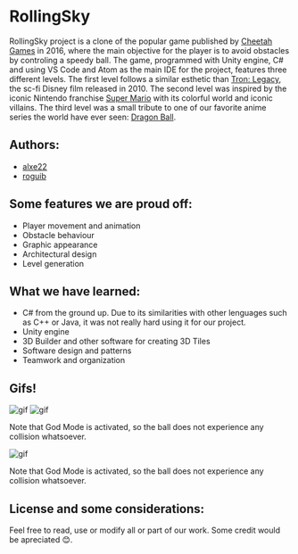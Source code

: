 # RollingSky

RollingSky project is a clone of the popular game published by [Cheetah Games](https://cheetahgames.cmcm.com/) in 2016, where the main objective for the player is to avoid obstacles by controling a speedy ball. The game, programmed with Unity engine, C# and using VS Code and Atom as the main IDE for the project, features three different levels. The first level follows a similar esthetic than [Tron: Legacy](https://ca.wikipedia.org/wiki/Tron:_Legacy), the sc-fi Disney film released in 2010. The second level was inspired by the iconic Nintendo franchise [Super Mario](https://en.wikipedia.org/wiki/Super_Mario) with its colorful world and iconic villains. The third level was a small tribute to one of our favorite anime series the world have ever seen: [Dragon Ball](https://en.wikipedia.org/wiki/Dragon_Ball).

## Authors:

* [alxe22](https://github.com/alxe22)
* [roguib](https://github.com/roguib)

## Some features we are proud off:

* Player movement and animation
* Obstacle behaviour
* Graphic appearance
* Architectural design
* Level generation

## What we have learned:

* C# from the ground up. Due to its similarities with other lenguages such as C++ or Java, it was not really hard using it for our project.
* Unity engine
* 3D Builder and other software for creating 3D Tiles
* Software design and patterns
* Teamwork and organization

## Gifs!

![gif](RollingSky/media/level01.gif)
![gif](RollingSky/media/level02.gif)

Note that God Mode is activated, so the ball does not experience any collision whatsoever.

![gif](RollingSky/media/level03.gif)

Note that God Mode is activated, so the ball does not experience any collision whatsoever.

## License and some considerations:

Feel free to read, use or modify all or part of our work. Some credit would be apreciated :blush:.
